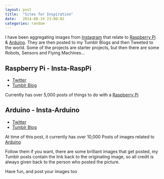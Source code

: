 ```yaml
---
layout: post
title:  "Sites for Inspiration"
date:   2014-08-19 23:00:02
categories: random
---
```


I have been aggregating images from [Instagram][3] that relate to [Raspberry Pi][1] & [Arduino][2]. They are then posted to my Tumblr Blogs and then Tweeted to the world. Some of the projects are starter projects, but then there are some Robots, Sensors and Flying Machines...

## Raspberry Pi - Insta-RaspPi

+ [Twitter][4]
+ [Tumblr Blog][5] 

Currently has over 5,000 posts of things to do with a [Raspberry Pi][1]


## Arduino - Insta-Arduino

+ [Twitter][6]
+ [Tumblr Blog][7]

At time of this post, it currently has over 10,000 Posts of images related to [Arduino][2]

Follow them if you want, there are some brilliant images that get posted, my Tumblr posts contain the link back to the originating image, so all credit is always given back to the person who posted the picture.

Have fun, and post your images too



[1]: http://www.raspberrypi.org/
[2]: http://arduino.cc/
[3]: http://www.instagram.com
[4]: https://twitter.com/Insta_RaspPi
[5]: http://insta-rasppi.tumblr.com/
[6]: https://twitter.com/Insta_Arduino
[7]: http://insta-arduino.tumblr.com/

